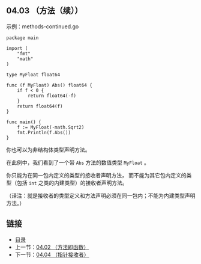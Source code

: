 ## 04.03 （方法（续））

示例：methods-continued.go

    package main

    import (
    	"fmt"
    	"math"
    )

    type MyFloat float64

    func (f MyFloat) Abs() float64 {
    	if f < 0 {
    		return float64(-f)
    	}
    	return float64(f)
    }

    func main() {
    	f := MyFloat(-math.Sqrt2)
    	fmt.Println(f.Abs())
    }

你也可以为非结构体类型声明方法。

在此例中，我们看到了一个带 `Abs` 方法的数值类型 `MyFloat` 。

你只能为在同一包内定义的类型的接收者声明方法， 而不能为其它包内定义的类型（包括 `int` 之类的内建类型）的接收者声明方法。

（译注：就是接收者的类型定义和方法声明必须在同一包内；不能为内建类型声明方法。）

## 链接
* [目录](https://github.com/gnefiy/go-zh/blob/master/tour/directory.md)
* 上一节：[04.02 （方法即函数）](https://github.com/gnefiy/go-zh/blob/master/tour/04.02.md)
* 下一节：[04.04 （指针接收者）](https://github.com/gnefiy/go-zh/blob/master/tour/04.04.md)
